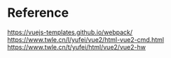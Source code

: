 # Reference
https://vuejs-templates.github.io/webpack/
https://www.twle.cn/l/yufei/vue2/html-vue2-cmd.html
https://www.twle.cn/t/yufei/html/vue2/vue2-hw
